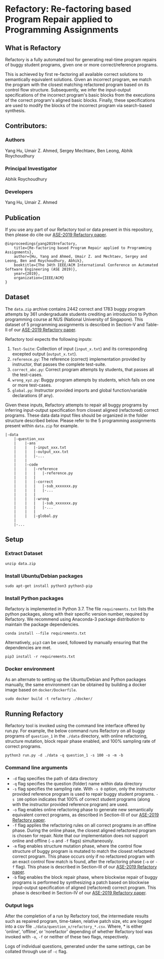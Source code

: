 # Refactory: Re-factoring based Program Repair applied to Programming Assignments
## What is Refactory
Refactory is a fully automated tool for generating real-time program repairs of buggy student programs, given one or more correct/reference programs. 

This is achieved by first re-factoring all available correct solutions to semantically equivalent solutions. Given an incorrect program, we match the program with the closest matching refactored program based on its control flow structure. Subsequently, we infer the input-output specifications of the incorrect program's basic blocks from the executions of the correct program's aligned basic blocks. Finally, these specifications are used to modify the blocks of the incorrect program via search-based synthesis.


## Contributors:
### Authors
Yang Hu, Umair Z. Ahmed, Sergey Mechtaev, Ben Leong, Abhik Roychoudhury

### Principal Investigator
Abhik Roychoudhury

### Developers
Yang Hu, Umair Z. Ahmed

## Publication
If you use any part of our Refactory tool or data present in this repository, then please do cite our [ASE-2019 Refactory paper](https://www.comp.nus.edu.sg/~abhik/pdf/ASE19.pdf).

	@inproceedings{yang2019refactory,
        title={Re-factoring based Program Repair applied to Programming Assignments},
        author={Hu, Yang and Ahmed, Umair Z. and Mechtaev, Sergey and Leong, Ben and Roychoudhury, Abhik},
        booktitle={The 34th IEEE/ACM International Conference on Automated Software Engineering (ASE 2019)},
        year={2019},
        organization={IEEE/ACM}
    }


## Dataset
The `data.zip` archive contains 2442 correct and 1783 buggy program attempts by 361 undergraduate students crediting an introduction to Python programming course at NUS (National University of Singapore). This dataset of 5 programming assignments is described in Section-V and Table-II of our [ASE-2019 Refactory paper](https://www.comp.nus.edu.sg/~abhik/pdf/ASE19.pdf). 

Refactory tool expects the following inputs:
1. `Test-Suite`: Collection of input (`input_x.txt`) and its corresponding excepted output (`output_x.txt`). 
2. `reference.py`: The reference (correct) implementation provided by instructor, that passes the complete test-suite.
3. `correct_abc.py`: Correct program attempts by students, that passes all the test-cases.
4. `wrong_xyz.py`: Buggy program attempts by students, which fails on one or more test-cases.
5. `global.py`: Instructor provided imports and global function/variable declarations (if any).

Given these inputs, Refactory attempts to repair all buggy programs by inferring input-output specification from closest aligned (refactored) correct programs. These data data input files should be organized in the folder structure described below. Please refer to the 5 programming assignments present within `data.zip` for example.

```
|-data
    |-question_xxx
    |    |-ans
    |    |   |-input_xxx.txt
    |    |   |-output_xxx.txt
    |    |   |-...
    |    |   
    |    |-code
    |    |   |-reference
    |    |   |   |-reference.py
    |    |   |
    |    |   |-correct
    |    |   |   |-sub_xxxxxxx.py
    |    |   |   |-...
    |    |   |
    |    |   |-wrong
    |    |   |   |-sub_xxxxxxx.py
    |    |   |   |-... 
    |    |   |
    |    |   |-global.py   
    |    
    |-...
```

## Setup
### Extract Dataset
`unzip data.zip`

### Install Ubuntu/Debian packages
`sudo apt-get install python3 python3-pip`

### Install Python packages
Refactory is implemented in Python 3.7. The file `requirements.txt` lists the python packages, along with their specific version number, required by Refactory. We recommend using Anaconda-3 package distribution to maintain the package dependencies. 

`conda install --file requirements.txt`

Alternatively, `pip3` can be used, followed by manually ensuring that the dependencies are met.

`pip3 install -r requirements.txt`

### Docker environment

As an alternate to setting up the Ubuntu/Debian and Python packages manually, the same environment can be obtained by building a docker image based on `docker/Dockerfile`.

`sudo docker build -t refactory ./docker/`


## Running Refactory
Refactory tool is invoked using the command line interface offered by run.py.  For example, the below command runs Refactory on all buggy programs of `question_1` in the `./data` directory, with online refactoring, structure mutation, block repair phase enabled, and 100% sampling rate of correct programs.

`python3 run.py -d ./data -q question_1 -s 100 -o -m -b` 

### Command line arguments 
- `-d` flag specifies the path of data directory
- `-q` flag specifies the question (folder) name within data directory
- `-s` flag specifies the sampling rate. With `-s 0` option, only the instructor provided reference program is used to repair buggy student programs. `-s 100` option indicates that 100% of correct student programs (along with the instructor provided reference program) are used.
- `-o` flag enables online refactoring phase to generate new semantically equivalent correct programs, as described in Section-III of our [ASE-2019 Refactory paper](https://www.comp.nus.edu.sg/~abhik/pdf/ASE19.pdf).
- `-f` flag applies the refactoring rules on all correct programs in an offline phase. During the online phase, the closest aligned refactored program is chosen for repair. Note that our implementation does not support  online and offline (`-o` and `-f` flags) simultaneously. 
- `-m` flag enables structure mutation phase, where the control flow structure of buggy program is mutated to match the closest refactored correct program. This phase occurs only if no refactored program with an exact control flow match is found, after the refactoring phase (`-o` or `-f` flag). This phase is described in Section-III of our [ASE-2019 Refactory paper](https://www.comp.nus.edu.sg/~abhik/pdf/ASE19.pdf). 
- `-b` flag enables the block repair phase, where blockwise repair of buggy programs is performed by synthesizing a patch based on blockwise input-output specification of aligned (refactored) correct program. This phase is described in Section-IV of our [ASE-2019 Refactory paper](https://www.comp.nus.edu.sg/~abhik/pdf/ASE19.pdf). 

### Output logs
After the completion of a run by Refactory tool, the intermediate results such as repaired program, time-taken, relative patch size, etc are logged into a csv file `./data/question_x/refactory_*.csv`. 
Where, * is either 'online', 'offline', or 'norefactor' depending of whether Refactory tool was invoked with `-o`, `-f` or neither of these two flags, respectively. 

Logs of individual questions, generated under the same settings, can be collated through use of `-c` flag. 
